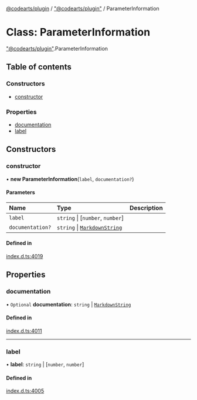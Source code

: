 [@codearts/plugin](../README.md) / ["@codearts/plugin"](../modules/_codearts_plugin_.md) / ParameterInformation

# Class: ParameterInformation

["@codearts/plugin"](../modules/_codearts_plugin_.md).ParameterInformation

## Table of contents

### Constructors

- [constructor](codearts_plugin_.ParameterInformation.md#constructor)

### Properties

- [documentation](codearts_plugin_.ParameterInformation.md#documentation)
- [label](codearts_plugin_.ParameterInformation.md#label)

## Constructors

### constructor

• **new ParameterInformation**(`label`, `documentation?`)

#### Parameters

| Name | Type | Description |
| :------ | :------ | :------ |
| `label` | `string` \| [`number`, `number`] |  |
| `documentation?` | `string` \| [`MarkdownString`](codearts_plugin_.MarkdownString.md) |  |

#### Defined in

[index.d.ts:4019](https://github.com/huaweicloud/cloudide-plugin-api/blob/84e382d/index.d.ts#L4019)

## Properties

### documentation

• `Optional` **documentation**: `string` \| [`MarkdownString`](codearts_plugin_.MarkdownString.md)

#### Defined in

[index.d.ts:4011](https://github.com/huaweicloud/cloudide-plugin-api/blob/84e382d/index.d.ts#L4011)

___

### label

• **label**: `string` \| [`number`, `number`]

#### Defined in

[index.d.ts:4005](https://github.com/huaweicloud/cloudide-plugin-api/blob/84e382d/index.d.ts#L4005)
